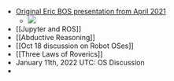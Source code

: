 - [Original Eric BOS presentation from April 2021](https://docs.google.com/presentation/d/1FoEfDoPXV4wzc9_4VPEsl_PVmekTosOjpxo0xFX3FR8/edit#slide=id.g794f139eab_0_0)
    - ![](https://firebasestorage.googleapis.com/v0/b/firescript-577a2.appspot.com/o/imgs%2Fapp%2FArtOfGig%2FqFVxo15A8j.png?alt=media&token=a638b070-eb77-4fb0-88c9-4b373cf335ee)
- [[Jupyter and ROS]]
- [[Abductive Reasoning]]
- [[Oct 18 discussion on Robot OSes]]
- [[Three Laws of Roverics]]
- January 11th, 2022 UTC: OS Discussion
- 
